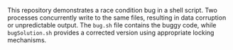 This repository demonstrates a race condition bug in a shell script. Two processes concurrently write to the same files, resulting in data corruption or unpredictable output. The `bug.sh` file contains the buggy code, while `bugSolution.sh` provides a corrected version using appropriate locking mechanisms.